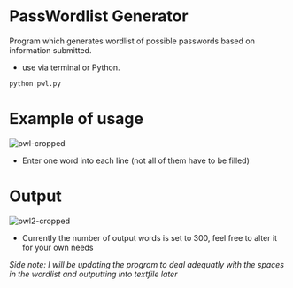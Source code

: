 # PassWordlist Generator
Program which generates wordlist of possible passwords based on information submitted.
- use via terminal or Python.
```
python pwl.py
```
# Example of usage
![pwl-cropped](https://user-images.githubusercontent.com/72461989/178796765-58f4fd44-60ad-4b05-8d19-00eb5084c827.png)
- Enter one word into each line (not all of them have to be filled)

# Output
![pwl2-cropped](https://user-images.githubusercontent.com/72461989/178796820-4b705b34-cd34-4561-8211-6c339dfb55d1.png)
- Currently the number of output words is set to 300, feel free to alter it for your own needs

_Side note: I will be updating the program to deal adequatly with the spaces in the wordlist and outputting into textfile later_ 
